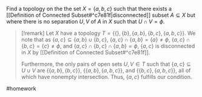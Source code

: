Find a topology on the the set $X = \{a, b, c\}$ such that there exists a [[Definition of Connected Subset#^c7e81f|disconnected]] subset $A \subseteq X$ but where there is no separation $U, V$ of $A$ in $X$ such that $U \cap V = \phi$.

>[!remark]
>Let $X$ have a topology $T = \{\{\},\{b\},\{a,b\},\{b,c\},\{a,b,c\}\}$. We note that as $\{a,c\} \subseteq \{a,b\} \cup \{b,c\}$, $\{a,c\} \cap \{a,b\} = \{a\} \neq \phi$, $\{a,c\} \cap \{b,c\} = \{c\} \neq \phi$, and $\{a,c\} \cap \{b,c\} \cap \{a,b\} = \phi$, $\{a,c\}$ is disconnected in $X$ by [[Definition of Connected Subset#^c7e81f]].
>
>Furthermore, the only pairs of open sets $U,V \in T$ such that $\{a,c\} \subseteq U \cup V$ are $\{\{a,b\},\{b,c\}\}$, $\{\{a,b\},\{a,b,c\}\}$, and $\{\{b,c\},\{a,b,c\}\}$, all of which have nonempty intersection. Thus, $\{a,c\}$ fulfills our condition.


#homework